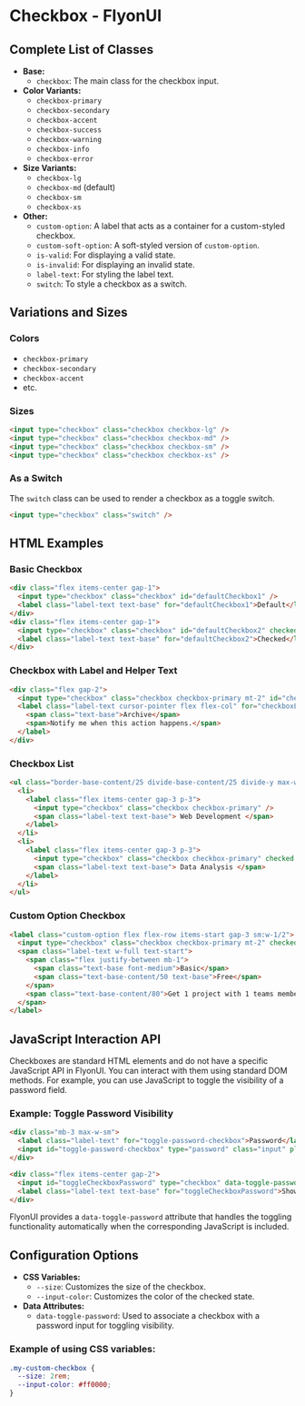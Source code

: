 # Checkbox - FlyonUI

## Complete List of Classes
- **Base:**
  - `checkbox`: The main class for the checkbox input.
- **Color Variants:**
  - `checkbox-primary`
  - `checkbox-secondary`
  - `checkbox-accent`
  - `checkbox-success`
  - `checkbox-warning`
  - `checkbox-info`
  - `checkbox-error`
- **Size Variants:**
  - `checkbox-lg`
  - `checkbox-md` (default)
  - `checkbox-sm`
  - `checkbox-xs`
- **Other:**
  - `custom-option`: A label that acts as a container for a custom-styled checkbox.
  - `custom-soft-option`: A soft-styled version of `custom-option`.
  - `is-valid`: For displaying a valid state.
  - `is-invalid`: For displaying an invalid state.
  - `label-text`: For styling the label text.
  - `switch`: To style a checkbox as a switch.

## Variations and Sizes

### Colors
- `checkbox-primary`
- `checkbox-secondary`
- `checkbox-accent`
- etc.

### Sizes
```html
<input type="checkbox" class="checkbox checkbox-lg" />
<input type="checkbox" class="checkbox checkbox-md" />
<input type="checkbox" class="checkbox checkbox-sm" />
<input type="checkbox" class="checkbox checkbox-xs" />
```

### As a Switch
The `switch` class can be used to render a checkbox as a toggle switch.
```html
<input type="checkbox" class="switch" />
```

## HTML Examples

### Basic Checkbox
```html
<div class="flex items-center gap-1">
  <input type="checkbox" class="checkbox" id="defaultCheckbox1" />
  <label class="label-text text-base" for="defaultCheckbox1">Default</label>
</div>
<div class="flex items-center gap-1">
  <input type="checkbox" class="checkbox" id="defaultCheckbox2" checked />
  <label class="label-text text-base" for="defaultCheckbox2">Checked</label>
</div>
```

### Checkbox with Label and Helper Text
```html
<div class="flex gap-2">
  <input type="checkbox" class="checkbox checkbox-primary mt-2" id="checkboxLabel" />
  <label class="label-text cursor-pointer flex flex-col" for="checkboxLabel">
    <span class="text-base">Archive</span>
    <span>Notify me when this action happens.</span>
  </label>
</div>
```

### Checkbox List
```html
<ul class="border-base-content/25 divide-base-content/25 divide-y max-w-sm rounded-md border *:cursor-pointer">
  <li>
    <label class="flex items-center gap-3 p-3">
      <input type="checkbox" class="checkbox checkbox-primary" />
      <span class="label-text text-base"> Web Development </span>
    </label>
  </li>
  <li>
    <label class="flex items-center gap-3 p-3">
      <input type="checkbox" class="checkbox checkbox-primary" checked />
      <span class="label-text text-base"> Data Analysis </span>
    </label>
  </li>
</ul>
```

### Custom Option Checkbox
```html
<label class="custom-option flex flex-row items-start gap-3 sm:w-1/2">
  <input type="checkbox" class="checkbox checkbox-primary mt-2" checked required />
  <span class="label-text w-full text-start">
    <span class="flex justify-between mb-1">
      <span class="text-base font-medium">Basic</span>
      <span class="text-base-content/50 text-base">Free</span>
    </span>
    <span class="text-base-content/80">Get 1 project with 1 teams members.</span>
  </span>
</label>
```

## JavaScript Interaction API
Checkboxes are standard HTML elements and do not have a specific JavaScript API in FlyonUI. You can interact with them using standard DOM methods. For example, you can use JavaScript to toggle the visibility of a password field.

### Example: Toggle Password Visibility
```html
<div class="mb-3 max-w-sm">
  <label class="label-text" for="toggle-password-checkbox">Password</label>
  <input id="toggle-password-checkbox" type="password" class="input" placeholder="Enter password" value="Pwd_1242@mA1" />
</div>

<div class="flex items-center gap-2">
  <input id="toggleCheckboxPassword" type="checkbox" data-toggle-password='{ "target": "#toggle-password-checkbox" }' class="checkbox checkbox-primary" />
  <label class="label-text text-base" for="toggleCheckboxPassword">Show password</label>
</div>
```
FlyonUI provides a `data-toggle-password` attribute that handles the toggling functionality automatically when the corresponding JavaScript is included.

## Configuration Options
- **CSS Variables:**
  - `--size`: Customizes the size of the checkbox.
  - `--input-color`: Customizes the color of the checked state.
- **Data Attributes:**
  - `data-toggle-password`: Used to associate a checkbox with a password input for toggling visibility.

### Example of using CSS variables:
```css
.my-custom-checkbox {
  --size: 2rem;
  --input-color: #ff0000;
}